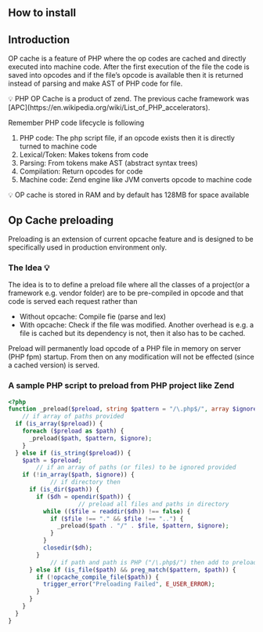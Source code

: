 ## How to install


## Introduction

OP cache is a feature of PHP where the op codes are cached and directly executed into machine code. After the first execution of the file the code is saved into opcodes and if the file’s opcode is available then it is returned instead of parsing and make AST of PHP code for file.

<aside>
💡 PHP OP Cache is a product of zend. The previous cache framework was [APC](https://en.wikipedia.org/wiki/List_of_PHP_accelerators).

</aside>

Remember PHP code lifecycle is following

1. PHP code: The php script file, if an opcode exists then it is directly turned to machine code
2. Lexical/Token: Makes tokens from code
3. Parsing: From tokens make AST (abstract syntax trees)
4. Compilation: Return opcodes for code
5. Machine code: Zend engine like JVM converts opcode to machine code

<aside>
💡 OP cache is stored in RAM and by default has 128MB for space available
</aside>

## Op Cache preloading

Preloading is an extension of current opcache feature and is designed to be specifically used in production environment only.

### The Idea 💡

The idea is to to define a preload file where all the classes of a project(or a framework e.g. vendor folder) are to be pre-compiled in opcode and that code is served each request rather than

- Without opcache: Compile fie (parse and lex)
- With opcache: Check if the file was modified. Another overhead is e.g. a file is cached but its dependency is not, then it also has to be cached.

Preload will permanently load opcode of a PHP file in memory on server (PHP fpm) startup. From then on any modification will not be effected (since a cached version) is served.

### A sample PHP script to preload from PHP project like Zend
```php
<?php
function _preload($preload, string $pattern = "/\.php$/", array $ignore = []) {
	// if array of paths provided
  if (is_array($preload)) {
    foreach ($preload as $path) {
      _preload($path, $pattern, $ignore);
    }
  } else if (is_string($preload)) {
    $path = $preload;
		// if an array of paths (or files) to be ignored provided
    if (!in_array($path, $ignore)) {
			// if directory then 
      if (is_dir($path)) {
        if ($dh = opendir($path)) {
					// preload all files and paths in directory
          while (($file = readdir($dh)) !== false) {
            if ($file !== "." && $file !== "..") {
              _preload($path . "/" . $file, $pattern, $ignore);
            }
          }
          closedir($dh);
        }
			// if path and path is PHP ("/\.php$/") then add to preload cache
      } else if (is_file($path) && preg_match($pattern, $path)) {
        if (!opcache_compile_file($path)) {
          trigger_error("Preloading Failed", E_USER_ERROR);
        }
      }
    }
  }
}
```